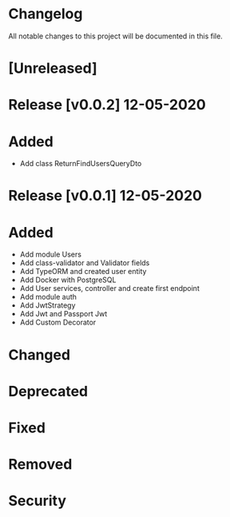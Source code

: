 # Changelog

All notable changes to this project will be documented in this file.

# [Unreleased]

# Release [v0.0.2] 12-05-2020

# Added

-   Add class ReturnFindUsersQueryDto

# Release [v0.0.1] 12-05-2020

# Added

-   Add module Users
-   Add class-validator and Validator fields
-   Add TypeORM and created user entity
-   Add Docker with PostgreSQL
-   Add User services, controller and create first endpoint
-   Add module auth
-   Add JwtStrategy
-   Add Jwt and Passport Jwt
-   Add Custom Decorator

# Changed

# Deprecated

# Fixed

# Removed

# Security
